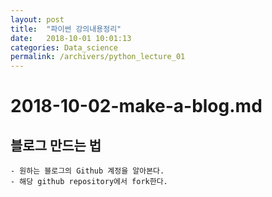 ```yaml
---
layout: post
title:  "파이썬 강의내용정리"
date:   2018-10-01 10:01:13
categories: Data_science
permalink: /archivers/python_lecture_01
---
```


# 2018-10-02-make-a-blog.md

## 블로그 만드는 법


	- 원하는 블로그의 Github 계정을 알아본다.
	- 해당 github repository에서 fork한다.
